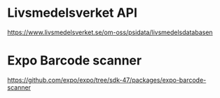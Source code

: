 # Livsmedelsverket API
https://www.livsmedelsverket.se/om-oss/psidata/livsmedelsdatabasen

# Expo Barcode scanner
https://github.com/expo/expo/tree/sdk-47/packages/expo-barcode-scanner